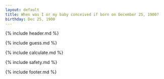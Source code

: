 ```yaml
---
layout: default
title: When was I or my baby conceived if born on December 25, 1900?
birthday: Dec 25, 1900
---
```


{% include header.md %}

{% include guess.md %}

{% include calculate.md %}

{% include safety.md %}

{% include footer.md %}



